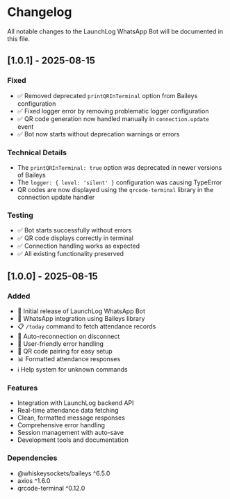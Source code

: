 # Changelog

All notable changes to the LaunchLog WhatsApp Bot will be documented in this file.

## [1.0.1] - 2025-08-15

### Fixed
- ✅ Removed deprecated `printQRInTerminal` option from Baileys configuration
- ✅ Fixed logger error by removing problematic logger configuration
- ✅ QR code generation now handled manually in `connection.update` event
- ✅ Bot now starts without deprecation warnings or errors

### Technical Details
- The `printQRInTerminal: true` option was deprecated in newer versions of Baileys
- The `logger: { level: 'silent' }` configuration was causing TypeError
- QR codes are now displayed using the `qrcode-terminal` library in the connection update handler

### Testing
- ✅ Bot starts successfully without errors
- ✅ QR code displays correctly in terminal
- ✅ Connection handling works as expected
- ✅ All existing functionality preserved

## [1.0.0] - 2025-08-15

### Added
- 🚀 Initial release of LaunchLog WhatsApp Bot
- 📱 WhatsApp integration using Baileys library
- 📋 `/today` command to fetch attendance records
- 🔄 Auto-reconnection on disconnect
- 🤖 User-friendly error handling
- 📱 QR code pairing for easy setup
- 📊 Formatted attendance responses
- ℹ️ Help system for unknown commands

### Features
- Integration with LaunchLog backend API
- Real-time attendance data fetching
- Clean, formatted message responses
- Comprehensive error handling
- Session management with auto-save
- Development tools and documentation

### Dependencies
- @whiskeysockets/baileys ^6.5.0
- axios ^1.6.0
- qrcode-terminal ^0.12.0
